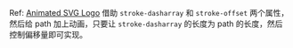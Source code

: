 Ref: [Animated SVG Logo](https://antfu.me/posts/animated-svg-logo)
借助 `stroke-dasharray` 和 `stroke-offset` 两个属性，然后给 path 加上动画，只要让 `stroke-dasharray` 的长度为 path 的长度，然后控制偏移量即可实现。